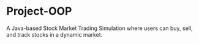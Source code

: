 # Project-OOP
A Java-based Stock Market Trading Simulation where users can buy, sell, and track stocks in a dynamic market. 
